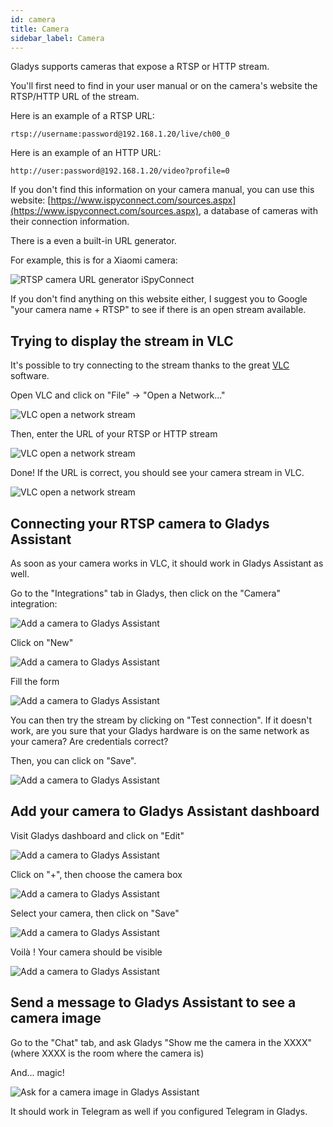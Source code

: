 ```yaml
---
id: camera
title: Camera
sidebar_label: Camera
---
```


Gladys supports cameras that expose a RTSP or HTTP stream.

You'll first need to find in your user manual or on the camera's website the RTSP/HTTP URL of the stream.

Here is an example of a RTSP URL:

```
rtsp://username:password@192.168.1.20/live/ch00_0
```

Here is an example of an HTTP URL:

```
http://user:password@192.168.1.20/video?profile=0
```

If you don't find this information on your camera manual, you can use this website: [https://www.ispyconnect.com/sources.aspx](https://www.ispyconnect.com/sources.aspx), a database of cameras with their connection information.

There is a even a built-in URL generator.

For example, this is for a Xiaomi camera:

![RTSP camera URL generator iSpyConnect](../../static/img/docs/en/configuration/camera/camera-ispy.png)

If you don't find anything on this website either, I suggest you to Google "your camera name + RTSP" to see if there is an open stream available.

## Trying to display the stream in VLC

It's possible to try connecting to the stream thanks to the great [VLC](https://www.videolan.org/vlc/) software.

Open VLC and click on "File" -> "Open a Network..."

![VLC open a network stream](../../static/img/docs/en/configuration/camera/camera-vlc-step-1.png)

Then, enter the URL of your RTSP or HTTP stream

![VLC open a network stream](../../static/img/docs/en/configuration/camera/camera-vlc-step-2.png)

Done! If the URL is correct, you should see your camera stream in VLC.

![VLC open a network stream](../../static/img/docs/en/configuration/camera/camera-vlc-step-3.png)

## Connecting your RTSP camera to Gladys Assistant

As soon as your camera works in VLC, it should work in Gladys Assistant as well.

Go to the "Integrations" tab in Gladys, then click on the "Camera" integration:

![Add a camera to Gladys Assistant](../../static/img/docs/en/configuration/camera/camera-step-1.png)

Click on "New"

![Add a camera to Gladys Assistant](../../static/img/docs/en/configuration/camera/camera-step-2.png)

Fill the form

![Add a camera to Gladys Assistant](../../static/img/docs/en/configuration/camera/camera-step-3.png)

You can then try the stream by clicking on "Test connection". If it doesn't work, are you sure that your Gladys hardware is on the same network as your camera? Are credentials correct?

Then, you can click on "Save".

![Add a camera to Gladys Assistant](../../static/img/docs/en/configuration/camera/camera-step-4.png)

## Add your camera to Gladys Assistant dashboard

Visit Gladys dashboard and click on "Edit"

![Add a camera to Gladys Assistant](../../static/img/docs/en/configuration/camera/camera-step-5.png)

Click on "+", then choose the camera box

![Add a camera to Gladys Assistant](../../static/img/docs/en/configuration/camera/camera-step-6.png)

Select your camera, then click on "Save"

![Add a camera to Gladys Assistant](../../static/img/docs/en/configuration/camera/camera-step-7.png)

Voilà ! Your camera should be visible

![Add a camera to Gladys Assistant](../../static/img/docs/en/configuration/camera/camera-step-8.png)

## Send a message to Gladys Assistant to see a camera image

Go to the "Chat" tab, and ask Gladys "Show me the camera in the XXXX" (where XXXX is the room where the camera is)

And... magic!

![Ask for a camera image in Gladys Assistant](../../static/img/docs/en/configuration/camera/chat-camera-en.png)

It should work in Telegram as well if you configured Telegram in Gladys.

